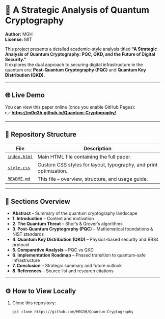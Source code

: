 # 🧠 A Strategic Analysis of Quantum Cryptography

**Author:** MGH    
**License:** MIT  

This project presents a detailed academic-style analysis titled **“A Strategic Analysis of Quantum Cryptography: PQC, QKD, and the Future of Digital Security.”**  
It explores the dual approach to securing digital infrastructure in the quantum era: **Post-Quantum Cryptography (PQC)** and **Quantum Key Distribution (QKD)**.

---

## 🌐 Live Demo

You can view this paper online (once you enable GitHub Pages):  
👉 **https://m0g3h.github.io/Quantum-Cryptography/**

---

## 📁 Repository Structure

| File | Description |
|------|--------------|
| [`index.html`](./index.html) | Main HTML file containing the full paper. |
| [`style.css`](./style.css) | Custom CSS styles for layout, typography, and print optimization. |
| [`README.md`](./README.md) | This file – overview, structure, and usage guide. |

---

## 📄 Sections Overview

- **Abstract** – Summary of the quantum cryptography landscape  
- **1. Introduction** – Context and motivation  
- **2. The Quantum Threat** – Shor’s & Grover’s algorithms  
- **3. Post-Quantum Cryptography (PQC)** – Mathematical foundations & NIST standards  
- **4. Quantum Key Distribution (QKD)** – Physics-based security and BB84 protocol  
- **5. Comparative Analysis** – PQC vs QKD  
- **6. Implementation Roadmap** – Phased transition to quantum-safe infrastructure  
- **7. Conclusion** – Strategic summary and future outlook  
- **8. References** – Source list and research citations  

---

## ⚙️ How to View Locally

1. Clone this repository:
   ```bash
   git clone https://github.com/M0G3H/Quantum-Cryptography
